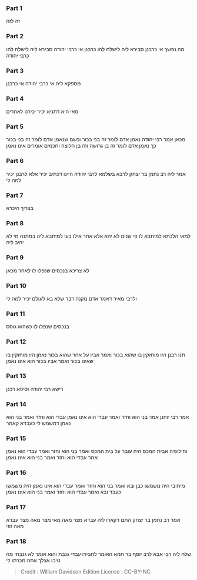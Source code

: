 
### Part 1
זה לזה

### Part 2
מה נפשך אי כרבנן סבירא ליה לישלח להו כרבנן אי כרבי יהודה סבירא ליה לישלח להו כרבי יהודה

### Part 3
מספקא ליה אי כרבי יהודה אי כרבנן

### Part 4
מאי היא דתניא יכיר יכירנו לאחרים

### Part 5
מכאן אמר רבי יהודה נאמן אדם לומר זה בני בכור וכשם שנאמן אדם לומר זה בני בכור כך נאמן אדם לומר זה בן גרושה וזה בן חלוצה וחכמים אומרים אינו נאמן

### Part 6
אמר ליה רב נחמן בר יצחק לרבא בשלמא לרבי יהודה היינו דכתיב יכיר אלא לרבנן יכיר למה לי

### Part 7
בצריך היכרא

### Part 8
למאי הלכתא למיתבא לו פי שנים לא יהא אלא אחר אילו בעי למיתבא ליה במתנה מי לא יהיב ליה 

### Part 9
לא צריכא בנכסים שנפלו לו לאחר מכאן

### Part 10
ולרבי מאיר דאמר אדם מקנה דבר שלא בא לעולם יכיר למה לי

### Part 11
בנכסים שנפלו לו כשהוא גוסס

### Part 12
תנו רבנן היו מוחזקין בו שהוא בכור ואמר אביו על אחר שהוא בכור נאמן היו מוחזקין בו שאינו בכור ואמר אביו בכור הוא אינו נאמן

### Part 13
רישא רבי יהודה וסיפא רבנן

### Part 14
אמר רבי יוחנן אמר בני הוא וחזר ואמר עבדי הוא אינו נאמן עבדי הוא וחזר ואמר בני הוא נאמן דמשמש לי כעבדא קאמר

### Part 15
וחילופיה אבית המכס היה עובר על בית המכס ואמר בני הוא וחזר ואמר עבדי הוא נאמן אמר עבדי הוא וחזר ואמר בני הוא אינו נאמן

### Part 16
מיתיבי היה משמשו כבן ובא ואמר בני הוא וחזר ואמר עבדי הוא אינו נאמן היה משמשו כעבד ובא ואמר עבדי הוא וחזר ואמר בני הוא אינו נאמן

### Part 17
אמר רב נחמן בר יצחק התם דקארו ליה עבדא מצר מאה מאי מצר מאה מצר עבדא מאה זוזי

### Part 18
שלח ליה רבי אבא לרב יוסף בר חמא האומר לחבירו עבדי גנבת והוא אומר לא גנבתי מה טיבו אצלך אתה מכרתו לי

>Credit : William Davidson Edition
>License : CC-BY-NC